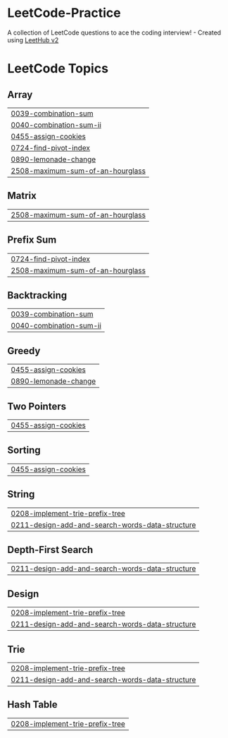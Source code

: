 # LeetCode-Practice
A collection of LeetCode questions to ace the coding interview! - Created using [LeetHub v2](https://github.com/arunbhardwaj/LeetHub-2.0)

<!---LeetCode Topics Start-->
# LeetCode Topics
## Array
|  |
| ------- |
| [0039-combination-sum](https://github.com/MridhavKhajuria/LeetCode-Practice/tree/master/0039-combination-sum) |
| [0040-combination-sum-ii](https://github.com/MridhavKhajuria/LeetCode-Practice/tree/master/0040-combination-sum-ii) |
| [0455-assign-cookies](https://github.com/MridhavKhajuria/LeetCode-Practice/tree/master/0455-assign-cookies) |
| [0724-find-pivot-index](https://github.com/MridhavKhajuria/LeetCode-Practice/tree/master/0724-find-pivot-index) |
| [0890-lemonade-change](https://github.com/MridhavKhajuria/LeetCode-Practice/tree/master/0890-lemonade-change) |
| [2508-maximum-sum-of-an-hourglass](https://github.com/MridhavKhajuria/LeetCode-Practice/tree/master/2508-maximum-sum-of-an-hourglass) |
## Matrix
|  |
| ------- |
| [2508-maximum-sum-of-an-hourglass](https://github.com/MridhavKhajuria/LeetCode-Practice/tree/master/2508-maximum-sum-of-an-hourglass) |
## Prefix Sum
|  |
| ------- |
| [0724-find-pivot-index](https://github.com/MridhavKhajuria/LeetCode-Practice/tree/master/0724-find-pivot-index) |
| [2508-maximum-sum-of-an-hourglass](https://github.com/MridhavKhajuria/LeetCode-Practice/tree/master/2508-maximum-sum-of-an-hourglass) |
## Backtracking
|  |
| ------- |
| [0039-combination-sum](https://github.com/MridhavKhajuria/LeetCode-Practice/tree/master/0039-combination-sum) |
| [0040-combination-sum-ii](https://github.com/MridhavKhajuria/LeetCode-Practice/tree/master/0040-combination-sum-ii) |
## Greedy
|  |
| ------- |
| [0455-assign-cookies](https://github.com/MridhavKhajuria/LeetCode-Practice/tree/master/0455-assign-cookies) |
| [0890-lemonade-change](https://github.com/MridhavKhajuria/LeetCode-Practice/tree/master/0890-lemonade-change) |
## Two Pointers
|  |
| ------- |
| [0455-assign-cookies](https://github.com/MridhavKhajuria/LeetCode-Practice/tree/master/0455-assign-cookies) |
## Sorting
|  |
| ------- |
| [0455-assign-cookies](https://github.com/MridhavKhajuria/LeetCode-Practice/tree/master/0455-assign-cookies) |
## String
|  |
| ------- |
| [0208-implement-trie-prefix-tree](https://github.com/MridhavKhajuria/LeetCode-Practice/tree/master/0208-implement-trie-prefix-tree) |
| [0211-design-add-and-search-words-data-structure](https://github.com/MridhavKhajuria/LeetCode-Practice/tree/master/0211-design-add-and-search-words-data-structure) |
## Depth-First Search
|  |
| ------- |
| [0211-design-add-and-search-words-data-structure](https://github.com/MridhavKhajuria/LeetCode-Practice/tree/master/0211-design-add-and-search-words-data-structure) |
## Design
|  |
| ------- |
| [0208-implement-trie-prefix-tree](https://github.com/MridhavKhajuria/LeetCode-Practice/tree/master/0208-implement-trie-prefix-tree) |
| [0211-design-add-and-search-words-data-structure](https://github.com/MridhavKhajuria/LeetCode-Practice/tree/master/0211-design-add-and-search-words-data-structure) |
## Trie
|  |
| ------- |
| [0208-implement-trie-prefix-tree](https://github.com/MridhavKhajuria/LeetCode-Practice/tree/master/0208-implement-trie-prefix-tree) |
| [0211-design-add-and-search-words-data-structure](https://github.com/MridhavKhajuria/LeetCode-Practice/tree/master/0211-design-add-and-search-words-data-structure) |
## Hash Table
|  |
| ------- |
| [0208-implement-trie-prefix-tree](https://github.com/MridhavKhajuria/LeetCode-Practice/tree/master/0208-implement-trie-prefix-tree) |
<!---LeetCode Topics End-->